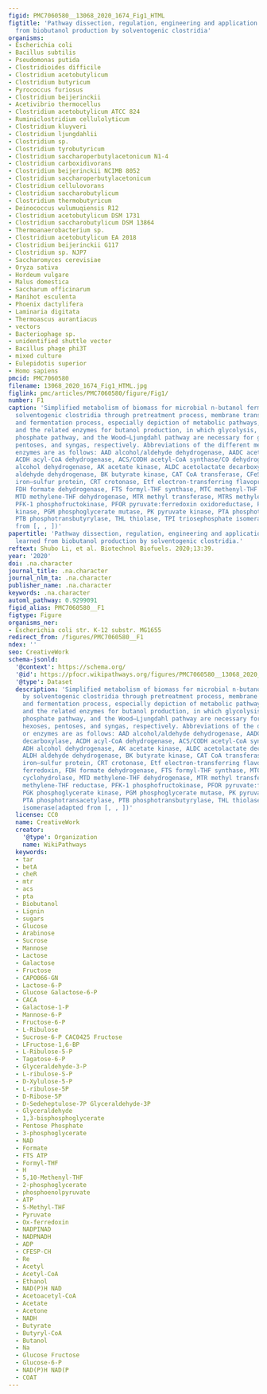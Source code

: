 ```yaml
---
figid: PMC7060580__13068_2020_1674_Fig1_HTML
figtitle: 'Pathway dissection, regulation, engineering and application: lessons learned
  from biobutanol production by solventogenic clostridia'
organisms:
- Escherichia coli
- Bacillus subtilis
- Pseudomonas putida
- Clostridioides difficile
- Clostridium acetobutylicum
- Clostridium butyricum
- Pyrococcus furiosus
- Clostridium beijerinckii
- Acetivibrio thermocellus
- Clostridium acetobutylicum ATCC 824
- Ruminiclostridium cellulolyticum
- Clostridium kluyveri
- Clostridium ljungdahlii
- Clostridium sp.
- Clostridium tyrobutyricum
- Clostridium saccharoperbutylacetonicum N1-4
- Clostridium carboxidivorans
- Clostridium beijerinckii NCIMB 8052
- Clostridium saccharoperbutylacetonicum
- Clostridium cellulovorans
- Clostridium saccharobutylicum
- Clostridium thermobutyricum
- Deinococcus wulumuqiensis R12
- Clostridium acetobutylicum DSM 1731
- Clostridium saccharobutylicum DSM 13864
- Thermoanaerobacterium sp.
- Clostridium acetobutylicum EA 2018
- Clostridium beijerinckii G117
- Clostridium sp. NJP7
- Saccharomyces cerevisiae
- Oryza sativa
- Hordeum vulgare
- Malus domestica
- Saccharum officinarum
- Manihot esculenta
- Phoenix dactylifera
- Laminaria digitata
- Thermoascus aurantiacus
- vectors
- Bacteriophage sp.
- unidentified shuttle vector
- Bacillus phage phi3T
- mixed culture
- Eulepidotis superior
- Homo sapiens
pmcid: PMC7060580
filename: 13068_2020_1674_Fig1_HTML.jpg
figlink: pmc/articles/PMC7060580/figure/Fig1/
number: F1
caption: 'Simplified metabolism of biomass for microbial n-butanol fermentation by
  solventogenic clostridia through pretreatment process, membrane transfer process
  and fermentation process, especially depiction of metabolic pathways, energy conservation
  and the related enzymes for butanol production, in which glycolysis, the pentose
  phosphate pathway, and the Wood–Ljungdahl pathway are necessary for growth on hexoses,
  pentoses, and syngas, respectively. Abbreviations of the different metabolites or
  enzymes are as follows: AAD alcohol/aldehyde dehydrogenase, AADC acetoacetate decarboxylase,
  ACDH acyl-CoA dehydrogenase, ACS/CODH acetyl-CoA synthase/CO dehydrogenase, ADH
  alcohol dehydrogenase, AK acetate kinase, ALDC acetolactate decarboxylase, ALDH
  aldehyde dehydrogenase, BK butyrate kinase, CAT CoA transferase, CFeSP corrinoid
  iron–sulfur protein, CRT crotonase, Etf electron-transferring flavoprotein, Fd ferredoxin,
  FDH formate dehydrogenase, FTS formyl-THF synthase, MTC methenyl-THF cyclohydrolase,
  MTD methylene-THF dehydrogenase, MTR methyl transferase, MTRS methylene-THF reductase,
  PFK-1 phosphofructokinase, PFOR pyruvate:ferredoxin oxidoreductase, PGK phosphoglycerate
  kinase, PGM phosphoglycerate mutase, PK pyruvate kinase, PTA phosphotransacetylase,
  PTB phosphotransbutyrylase, THL thiolase, TPI triosephosphate isomerase(adapted
  from [, , ])'
papertitle: 'Pathway dissection, regulation, engineering and application: lessons
  learned from biobutanol production by solventogenic clostridia.'
reftext: Shubo Li, et al. Biotechnol Biofuels. 2020;13:39.
year: '2020'
doi: .na.character
journal_title: .na.character
journal_nlm_ta: .na.character
publisher_name: .na.character
keywords: .na.character
automl_pathway: 0.9299091
figid_alias: PMC7060580__F1
figtype: Figure
organisms_ner:
- Escherichia coli str. K-12 substr. MG1655
redirect_from: /figures/PMC7060580__F1
ndex: ''
seo: CreativeWork
schema-jsonld:
  '@context': https://schema.org/
  '@id': https://pfocr.wikipathways.org/figures/PMC7060580__13068_2020_1674_Fig1_HTML.html
  '@type': Dataset
  description: 'Simplified metabolism of biomass for microbial n-butanol fermentation
    by solventogenic clostridia through pretreatment process, membrane transfer process
    and fermentation process, especially depiction of metabolic pathways, energy conservation
    and the related enzymes for butanol production, in which glycolysis, the pentose
    phosphate pathway, and the Wood–Ljungdahl pathway are necessary for growth on
    hexoses, pentoses, and syngas, respectively. Abbreviations of the different metabolites
    or enzymes are as follows: AAD alcohol/aldehyde dehydrogenase, AADC acetoacetate
    decarboxylase, ACDH acyl-CoA dehydrogenase, ACS/CODH acetyl-CoA synthase/CO dehydrogenase,
    ADH alcohol dehydrogenase, AK acetate kinase, ALDC acetolactate decarboxylase,
    ALDH aldehyde dehydrogenase, BK butyrate kinase, CAT CoA transferase, CFeSP corrinoid
    iron–sulfur protein, CRT crotonase, Etf electron-transferring flavoprotein, Fd
    ferredoxin, FDH formate dehydrogenase, FTS formyl-THF synthase, MTC methenyl-THF
    cyclohydrolase, MTD methylene-THF dehydrogenase, MTR methyl transferase, MTRS
    methylene-THF reductase, PFK-1 phosphofructokinase, PFOR pyruvate:ferredoxin oxidoreductase,
    PGK phosphoglycerate kinase, PGM phosphoglycerate mutase, PK pyruvate kinase,
    PTA phosphotransacetylase, PTB phosphotransbutyrylase, THL thiolase, TPI triosephosphate
    isomerase(adapted from [, , ])'
  license: CC0
  name: CreativeWork
  creator:
    '@type': Organization
    name: WikiPathways
  keywords:
  - tar
  - betA
  - cheR
  - mtr
  - acs
  - pta
  - Biobutanol
  - Lignin
  - sugars
  - Glucose
  - Arabinose
  - Sucrose
  - Mannose
  - Lactose
  - Galactose
  - Fructose
  - CAPO066-GN
  - Lactose-6-P
  - Glucose Galactose-6-P
  - CACA
  - Galactose-1-P
  - Mannose-6-P
  - Fructose-6-P
  - L-Ribulose
  - Sucrose-6-P CAC0425 Fructose
  - LFructose-1,6-BP
  - L-Ribulose-5-P
  - Tagatose-6-P
  - Glyceraldehyde-3-P
  - L-ribulose-S-P
  - D-Xylulose-5-P
  - L-ribulose-5P
  - D-Ribose-5P
  - D-Sedeheptulose-7P Glyceraldehyde-3P
  - Glyceraldehyde
  - 1,3-bisphosphoglycerate
  - Pentose Phosphate
  - 3-phosphoglycerate
  - NAD
  - Formate
  - FTS ATP
  - Formyl-THF
  - H
  - 5,10-Methenyl-THF
  - 2-phosphoglycerate
  - phosphoenolpyruvate
  - ATP
  - 5-Methyl-THF
  - Pyruvate
  - Ox-ferredoxin
  - NADPINAD
  - NADPNADH
  - ADP
  - CFESP-CH
  - Re
  - Acetyl
  - Acetyl-CoA
  - Ethanol
  - NAD(P)H NAD
  - Acetoacetyl-CoA
  - Acetate
  - Acetone
  - NADH
  - Butyrate
  - Butyryl-CoA
  - Butanol
  - Na
  - Glucose Fructose
  - Glucose-6-P
  - NAD(P)H NAD(P
  - COAT
---
```


